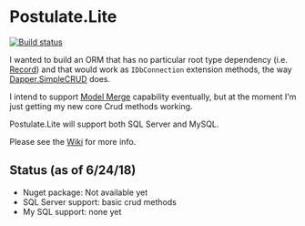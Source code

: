 # Postulate.Lite

[![Build status](https://ci.appveyor.com/api/projects/status/ug7499knw4ut33yj/branch/master?svg=true)](https://ci.appveyor.com/project/adamosoftware/postulate-lite/branch/master)

I wanted to build an ORM that has no particular root type dependency (i.e. [Record](https://github.com/adamosoftware/Postulate.Orm/blob/master/Core/Abstract/Record.cs)) and that would work as `IDbConnection` extension methods, the way [Dapper.SimpleCRUD](https://github.com/ericdc1/Dapper.SimpleCRUD) does.

I intend to support [Model Merge](https://github.com/adamosoftware/Postulate.Orm/wiki/Model-Merge) capability eventually, but at the moment I'm just getting my new core Crud methods working.

Postulate.Lite will support both SQL Server and MySQL.

Please see the [Wiki](https://github.com/adamosoftware/Postulate.Lite/wiki) for more info.

## Status (as of 6/24/18)

- Nuget package: Not available yet
- SQL Server support: basic crud methods
- My SQL support: none yet
